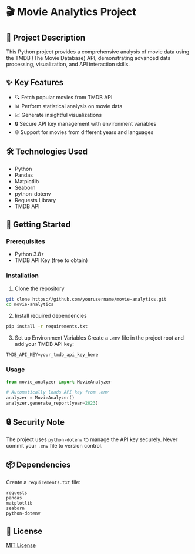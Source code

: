 # 🎬 Movie Analytics Project

## 📝 Project Description

This Python project provides a comprehensive analysis of movie data using the TMDB (The Movie Database) API, demonstrating advanced data processing, visualization, and API interaction skills.

## ✨ Key Features

- 🔍 Fetch popular movies from TMDB API
- 📊 Perform statistical analysis on movie data
- 📈 Generate insightful visualizations
- 🔒 Secure API key management with environment variables
- 🌐 Support for movies from different years and languages

## 🛠️ Technologies Used

- Python
- Pandas
- Matplotlib
- Seaborn
- python-dotenv
- Requests Library
- TMDB API

## 🚀 Getting Started

### Prerequisites

- Python 3.8+
- TMDB API Key (free to obtain)

### Installation

1. Clone the repository
```bash
git clone https://github.com/yourusername/movie-analytics.git
cd movie-analytics
```

2. Install required dependencies
```bash
pip install -r requirements.txt
```

3. Set up Environment Variables
Create a `.env` file in the project root and add your TMDB API key:
```
TMDB_API_KEY=your_tmdb_api_key_here
```

### Usage

```python
from movie_analyzer import MovieAnalyzer

# Automatically loads API key from .env
analyzer = MovieAnalyzer()
analyzer.generate_report(year=2023)
```

## 🔒 Security Note

The project uses `python-dotenv` to manage the API key securely. Never commit your `.env` file to version control.

## 📦 Dependencies

Create a `requirements.txt` file:
```
requests
pandas
matplotlib
seaborn
python-dotenv
```

## 📜 License

[MIT License](LICENSE)
